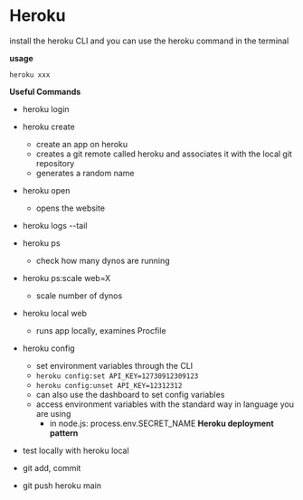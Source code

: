 # Heroku

install the heroku CLI and you can use the heroku command in the terminal

<b>usage</b>
```
heroku xxx
```

<b>Useful Commands</b>

- heroku login
- heroku create
    - create an app on heroku
    - creates a git remote called heroku and associates it with the local git repository
    - generates a random name
- heroku open
    - opens the website
- heroku logs --tail
- heroku ps
    - check how many dynos are running
- heroku ps:scale web=X
    - scale number of dynos
- heroku local web
    - runs app locally, examines Procfile
- heroku config
    - set environment variables through the CLI
    - ```heroku config:set API_KEY=12730912309123```
    - ```heroku config:unset API_KEY=12312312```
    - can also use the dashboard to set config variables
    - access environment variables with the standard way in language you are using
        - in node.js: process.env.SECRET_NAME
<b>Heroku deployment pattern</b>

- test locally with heroku local
- git add, commit
- git push heroku main
